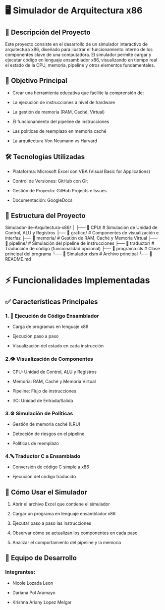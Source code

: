# 🖥️ Simulador de Arquitectura x86
## 📖 Descripción del Proyecto 
Este proyecto consiste en el desarrollo de un simulador interactivo de arquitectura x86, diseñado para ilustrar el funcionamiento interno de los componentes clave de una computadora. El simulador permite cargar y ejecutar código en lenguaje ensamblador x86, visualizando en tiempo real el estado de la CPU, memoria, pipeline y otros elementos fundamentales.
## 🎯 Objetivo Principal
- Crear una herramienta educativa que facilite la comprensión de:
  
- La ejecución de instrucciones a nivel de hardware
  
- La gestión de memoria (RAM, Caché, Virtual)

- El funcionamiento del pipeline de instrucciones

- Las políticas de reemplazo en memoria caché

- La arquitectura Von Neumann vs Harvard

## 🛠️ Tecnologías Utilizadas
- Plataforma: Microsoft Excel con VBA (Visual Basic for Applications)

- Control de Versiones: GitHub con Git

- Gestión de Proyecto: GitHub Projects e Issues

- Documentación: GoogleDocs

## 📁 Estructura del Proyecto
Simulador-de-Arquitectura-x86/
│
├── 📂 CPU/                 # Simulación de Unidad de Control, ALU y Registros
├── 📂 grafico/             # Componentes de visualización e interfaz
├── 📂 memoria/             # Gestión de RAM, Caché y Memoria Virtual
├── 📂 pipeline/            # Simulación del pipeline de instrucciones
├── 📂 traductor/           # Traducción de código (funcionalidad opcional)
├── 📄 programa.cls         # Clase principal del programa
└── 📄 Simulador.xlsm       # Archivo principal
└── 📄 README.md           

# ⚡ Funcionalidades Implementadas
## ✅ Características Principales
### 1. 🔄 Ejecución de Código Ensamblador

- Carga de programas en lenguaje x86

- Ejecución paso a paso

- Visualización del estado en cada instrucción

### 2.👁️ Visualización de Componentes

- CPU: Unidad de Control, ALU y Registros

- Memoria: RAM, Caché y Memoria Virtual

- Pipeline: Flujo de instrucciones

- I/O: Unidad de Entrada/Salida

### 3.⚙️ Simulación de Políticas

- Gestión de memoria caché (LRU)

- Detección de riesgos en el pipeline

- Políticas de reemplazo

### 4.🔤 Traductor C a Ensamblado

- Conversión de código C simple a x86

- Ejecución del código traducido

## 🚀 Cómo Usar el Simulador
1. Abrir el archivo Excel que contiene el simulador

2. Cargar un programa en lenguaje ensamblador x86

3. Ejecutar paso a paso las instrucciones

4. Observar cómo se actualizan los componentes en cada paso

5. Analizar el comportamiento del pipeline y la memoria

## 👥 Equipo de Desarrollo
### Integrantes:
- Nicole Lozada Leon
  
- Dariana Pol Aramayo
  
- Krishna Ariany Lopez Melgar
